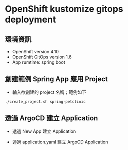 # OpenShift kustomize gitops deployment

## 環境資訊
  * OpenShift version 4.10
  * OpenShift GitOps version 1.6
  * App rumtime: spring boot

## 創建範例 Spring App 應用 Project
  * 輸入欲創建的 project 名稱；範例如下
  ```
  ./create_project.sh spring-petclinic
  ```

## 透過 ArgoCD 建立 Application
  * 透過 New App 建立 Application

  * 透過 application.yaml 建立 ArgoCD Application